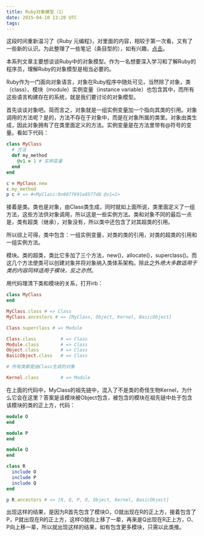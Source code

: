 ```yaml
---
title: Ruby对象模型（1）
date: 2015-04-10 13:20 UTC
tags:
---
```


这段时间重新温习了《Ruby 元编程》，对里面的内容，相较于第一次看，又有了一些新的认识。为此整理了一些笔记（条目型的），如有兴趣，[点击](https://github.com/lafwind/notes_of_metaprogramming_ruby)。

本系列文章主要想谈谈Ruby中的对象模型。作为一名想要深入学习和了解Ruby的程序员，理解Ruby的对象模型是相当必要的。

Ruby作为一门面向对象语言，对象在Ruby程序中随处可见，当然除了对象，类（class）、模块（module）实例变量（instance variable）也包含其中，而所有这些语言构建存在的系统，就是我们要讨论的对象模型。

首先谈谈对象吧。简而言之，对象就是一组实例变量加一个指向其类的引用。对象调用的方法呢？是的，方法不存在于对象中，而是在对象所属的类里。对象由类生成，因此对象拥有了在类里面定义的方法。实例变量是在方法里带有@符号的变量。看如下代码：

```ruby
class MyClass
  # 方法
  def my_method
    @v1 = 1 # 实例变量
  end
end

c = MyClass.new
c.my_method
p c # => #<MyClass:0x007f691e8577d8 @v1=1>
```

接着是类。类也是对象，由Class类生成，同时就如上面所说，类里面定义了一组方法，这些方法供对象调用，所以这是一些实例方法。类和对象不同的最后一点是，类有超类（继承），对象没有，所以类中还包含了对其超类的引用。

所以综上可得，类中包含：一组实例变量，对类的类的引用，对类的超类的引用和一组实例方法。

模块。类的超类，类比它多加了三个方法，new()，allocate()，superclass()。而这几个方法使类可以创建对象并将对象纳入类体系架构。除此之外*绝大多数适用于类的内容同样适用于模块，反之亦然*。

用代码理清下类和模块的关系，打开irb：

```ruby
class MyClass
end

MyClass.class # => Class
MyClass.ancestors # => [MyClass, Object, Kernel, BasicObject]

Class.superclass # => Module

Class.class         # => Class
Module.class        # => Class
Object.class        # => Class
BasicObject.class   # => Class

# 所有类都是由Class生成的对象

Kernel.class        # => Module

```

在上面的代码中，MyClass的祖先链中，混入了不是类的奇怪生物Kernel，为什么它会在这里？答案是该模块被Object包含，被包含的模块在祖先链中处于包含该模块的类的正上方，代码：

```ruby
module O
end

module P
end

module Q
end

class R
  include O
  include P
  include Q
end

p R.ancestors # => [R, Q, P, O, Object, Kernel, BasicObject]

```

出现这样的结果，是因为R首先包含了模块O，O就出现在R的正上方，接着包含了P，P就出现在R的正上方，这样O就向上移了一辈，再来是Q出现在R正上方，O、P向上移一辈，所以就出现这样的结果，如有包含更多模块，只需以此类推。
